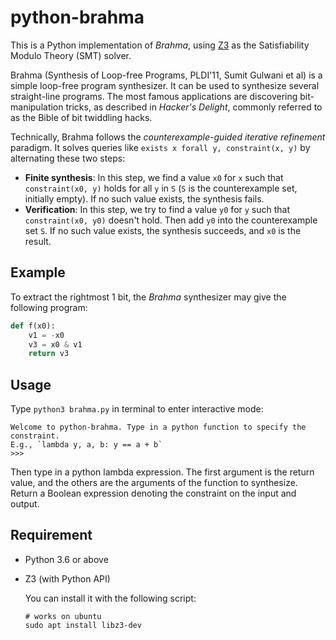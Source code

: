 # python-brahma

This is a Python implementation of *Brahma*, using [Z3](https://github.com/Z3Prover/z3) as the Satisfiability Modulo Theory (SMT) solver.

Brahma (Synthesis of Loop-free Programs, PLDI'11, Sumit Gulwani et al) is a simple loop-free program synthesizer. It can be used to synthesize several straight-line programs. The most famous applications are discovering bit-manipulation tricks, as described in *Hacker's Delight*, commonly referred to as the Bible of bit twiddling hacks.

Technically, Brahma follows the *counterexample-guided iterative refinement* paradigm. It solves queries like `exists x forall y, constraint(x, y)` by alternating these two steps:
- **Finite synthesis**: In this step, we find a value `x0` for `x` such that `constraint(x0, y)` holds for all `y` in `S` (`S` is the counterexample set, initially empty). If no such value exists, the synthesis fails.
- **Verification**: In this step, we try to find a value `y0` for `y` such that `constraint(x0, y0)` doesn't hold. Then add `y0` into the counterexample set `S`. If no such value exists, the synthesis succeeds, and `x0` is the result.

## Example

To extract the rightmost 1 bit, the *Brahma* synthesizer may give the following program:
``` python
def f(x0):
    v1 = -x0
    v3 = x0 & v1
    return v3 
```

## Usage

Type `python3 brahma.py` in terminal to enter interactive mode:

```
Welcome to python-brahma. Type in a python function to specify the constraint.
E.g., `lambda y, a, b: y == a + b`
>>> 
```

Then type in a python lambda expression. The first argument is the return value,
and the others are the arguments of the function to synthesize. Return a Boolean
expression denoting the constraint on the input and output.

## Requirement
- Python 3.6 or above

- Z3 (with Python API)
  
  You can install it with the following script:

  ```
  # works on ubuntu
  sudo apt install libz3-dev
  ```
  
  

